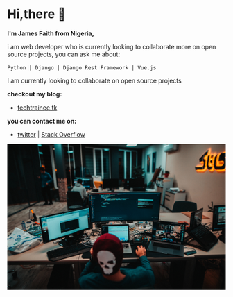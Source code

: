 
# Hi,there 👋

  **I'm James Faith from Nigeria,**
  
  i am web developer who is currently looking to collaborate more on open source projects,
  you can ask me about:

    Python | Django | Django Rest Framework | Vue.js
    
    
   I am currently looking to collaborate on open source projects
   
   
   
   **checkout my blog:**
   
   - [techtrainee.tk](https://techtrainee.tk) 
   
   **you can contact me on:**
   
   - [twitter](https://twitter.com/I_am_camzy) | [Stack Overflow](https://stackoverflow.com/users/13683741/camzy)
   
   ![pic](https://github.com/blackpandan/my_pictures/blob/main/arian-darvishi-wh-RPfR_3_M-unsplash.jpg)

